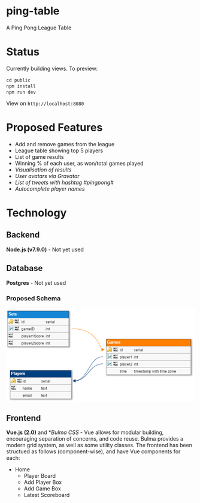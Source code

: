 # ping-table
A Ping Pong League Table

# Status
Currently building views. To preview: 
```
cd public
npm install
npm run dev
```
View on `http://localhost:8080`

# Proposed Features
- Add and remove games from the league
- League table showing top 5 players
- List of game results
- Winning % of each user, as won/total games played
- _Visualisation of results_
- _User avatars via Gravatar_
- _List of tweets with hashtag #pingpong#_
- _Autocomplete player names_

# Technology

## Backend
**Node.js (v7.9.0)** - Not yet used

## Database
**Postgres** - Not yet used

### Proposed Schema
![Schema](docs/DB.png) 

## Frontend
**Vue.js (2.0)** and **Bulma CSS* - Vue allows for modular building, encouraging separation of concerns, and code reuse. Bulma provides a modern grid system, as well as some utility classes. 
The frontend has been structued as follows (component-wise), and have Vue components for each:
 - Home
    - Player Board
    - Add Player Box
    - Add Game Box
    - Latest Scoreboard